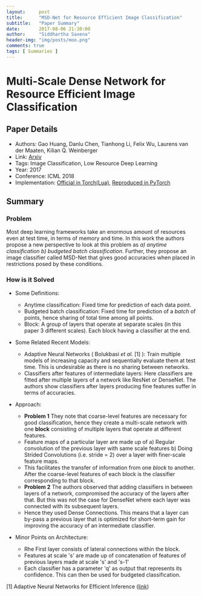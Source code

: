 ```yaml
---
layout:     post
title:      "MSD-Net for Resource Efficient Image Classification"
subtitle:   "Paper Summary"
date:       2017-08-06 21:30:00
author:     "Siddhartha Saxena"
header-img: "img/posts/moo.png"
comments: true
tags: [ Summaries ]
--- 
```


# Multi-Scale Dense Network for Resource Efficient Image Classification
## Paper Details
* Authors: Gao Huang, Danlu Chen, Tianhong Li, Felix Wu, Laurens van der Maaten, Kilian Q. Weinberger
* Link: [Arxiv](https://arxiv.org/pdf/1703.09844.pdf)
* Tags: Image Classification, Low Resource Deep Learning
* Year: 2017
* Conference: ICML 2018
* Implementation: [Official in Torch(Lua)](https://github.com/gaohuang/MSDNet), [Reproduced in PyTorch](https://github.com/avirambh/MSDNet-GCN)

## Summary

### Problem

Most deep learning frameworks take an enormous amount of resources even at test time, in terms of memory and time. In this work the authors propose a new perspective to look at this problem as *a) anytime classification* *b) budgeted batch classification*. Further, they propose an image classifier called MSD-Net that gives good accuracies when placed in restrictions posed by these conditions.

### How is it Solved

* Some Definitions:
  * Anytime classification: Fixed time for prediction of each data point.
  * Budgeted batch classification: Fixed time for prediction of a *batch* of points, hence sharing of total time among all points. 
  * Block: A group of layers that operate at separate scales (in this paper 3 different scales). Each block having a classifier at the end.
* Some Related Recent Models:
  * Adaptive Neural Networks ( Bolukbasi *et al.* [1] ): Train multiple models of increasing capacity and sequentially evaluate them at 
    test time. This is undesirable as there is no sharing between networks.
  * Classifiers after features of intermediate layers: Here classifiers are fitted after multiple layers of a network like ResNet or           DenseNet. The authors show classifiers after layers producing fine features suffer in terms of accuracies.
* Approach: 
  * **Problem 1** They note that coarse-level features are necessary for good classification, hence they create a multi-scale network with one **block** consisting of multiple layers that operate at different features.
  * Feature maps of a particular layer are made up of a) Regular convolution of the previous layer with same scale features b) Doing Strided Convolutions (i.e. stride = 2) over a layer with finer-scale feature maps. 
  * This facilitates the transfer of information from one *block* to another. After the coarse-level features of each block is the classifier corresponding to that block.
  * **Problem 2** The authors observed that adding classifiers in between layers of a network, compromised the accuracy of the layers after that. But this was not the case for DenseNet where each layer was connected with its subsequent layers. 
  * Hence they used Dense Connections. This means that a layer can by-pass a previous layer that is optimized for short-term gain for improving the accuracy of an intermediate classifier.

* Minor Points on Architecture:
  * Rhe First layer consists of lateral connections within the block.
  * Features at scale 's' are made up of concatenation of features of previous layers made at scale 's' and 's-1'
  * Each classifier has a parameter 'q' as output that represents its confidence. This can then be used for budgeted classification.


[1] Adaptive Neural Networks for Efficient Inference ([link](https://arxiv.org/pdf/1702.07811.pdf))
  
